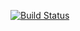 [![Build Status](https://travis-ci.org/Bernardoow/study_of_attrs_and_tests.svg?branch=master)](https://travis-ci.org/Bernardoow/study_of_attrs_and_tests)
